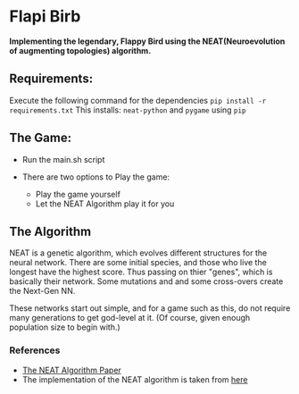 # Flapi Birb
**Implementing the legendary, Flappy Bird using the NEAT(Neuroevolution of augmenting topologies) algorithm.**

## Requirements:

Execute the following command for the dependencies
`pip install -r requirements.txt`
This installs: `neat-python` and `pygame` using `pip`

## The Game:
- Run the main.sh script

- There are two options to Play the game: 
    - Play the game yourself
    - Let the NEAT Algorithm play it for you

## The Algorithm
NEAT is a genetic algorithm, which evolves different structures for the neural network. There are some initial species, and those who live the longest have the highest score. Thus passing on thier "genes", which is basically their network. Some mutations and and some cross-overs create the Next-Gen NN.

These networks start out simple, and for a game such as this, do not require many generations to get god-level at it. (Of course, given enough population size to begin with.)

### References
- [The NEAT Algorithm Paper](http://nn.cs.utexas.edu/downloads/papers/stanley.ec02.pdf)
- The implementation of the NEAT algorithm is taken from [here](https://github.com/CodeReclaimers/neat-python) 
